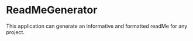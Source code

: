 # ReadMeGenerator
This application can generate an informative and formatted readMe for any project.
